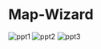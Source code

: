 # Map-Wizard

![ppt1](https://user-images.githubusercontent.com/38158355/111080585-76a82980-8542-11eb-8363-1e8dc709d2db.PNG)
![ppt2](https://user-images.githubusercontent.com/38158355/111080591-80319180-8542-11eb-962a-c1fa07ea07ac.PNG)
![ppt3](https://user-images.githubusercontent.com/38158355/111080587-7a3bb080-8542-11eb-9e5f-1b8d1ecb0ffb.PNG)
